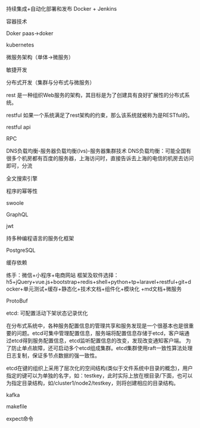 持续集成+自动化部署和发布
Docker + Jenkins


容器技术


Doker
paas->doker


kubernetes


微服务架构（单体->微服务）


敏捷开发


分布式开发（集群与分布式与微服务）


rest
是一种组织Web服务的架构，其目标是为了创建具有良好扩展性的分布式系统。


restful
如果一个系统满足了rest架构的约束，那么该系统就被称为是RESTful的。


restful api


RPC


DNS负载均衡-服务器负载均衡(lvs)-服务器集群技术
DNS负载均衡：可能全国有很多个机房都有百度的服务器，上海访问时，直接告诉去上海的电信的机房去访问即可，分流


全文搜索引擎


程序的幂等性


swoole


GraphQL


jwt


持多种编程语言的服务化框架


PostgreSQL


缓存依赖



练手：微信+小程序+电商网站
框架及软件选择：
h5+jQuery+vue.js+bootstrap+redis+shell+python+tp+laravel+restful+git+docker+单元测试+缓存+静态化+技术文档+组件化+模块化
+md文档+微服务


ProtoBuf


etcd:
可配置活动下架状态记录优化

在分布式系统中，各种服务配置信息的管理共享和服务发现是一个很基本也是很重要的问题。etcd可集中管理配置信息，服务端将配置信息存储于etcd，客户端通过etcd得到服务配置信息，etcd监听配置信息的改变，发现改变通知客户端。
为了防止单点故障，还可启动多个etcd组成集群。etcd集群使用raft一致性算法处理日志复制，保证多节点数据的强一致性。

etcd在键的组织上采用了层次化的空间结构(类似于文件系统中目录的概念)，用户指定的键可以为单独的名字，如：testkey，此时实际上放在根目录/下面，也可以为指定目录结构，如/cluster1/node2/testkey，则将创建相应的目录结构。


kafka


makefile


expect命令




